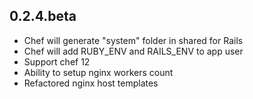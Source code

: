 ## 0.2.4.beta
* Chef will generate "system" folder in shared for Rails
* Chef will add RUBY_ENV and RAILS_ENV to app user
* Support chef 12
* Ability to setup nginx workers count
* Refactored nginx host templates